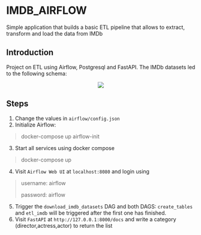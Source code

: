 # IMDB_AIRFLOW
Simple application that builds a basic ETL pipeline that allows to extract, transform and load the data from IMDb

## Introduction
Project on ETL using Airflow, Postgresql and FastAPI. The IMDb datasets led to the following schema:
<p align="center">
  <img src="./images/schema.png" />
</p>

## Steps
1. Change the values in `airflow/config.json`
2. Initialize Airflow:
> docker-compose up airflow-init
3. Start all services using docker compose
> docker-compose up 
4. Visit `Airflow Web UI` at `localhost:8080` and login using
> username: airflow
>
> password: airflow
5. Trigger the `download_imdb_datasets` DAG and both  DAGS: `create_tables` and  `etl_imdb` will be triggered after the first one has finished. 
8. Visit `FastAPI` at `http://127.0.0.1:8000/docs` and write a category (director,actress,actor) to return the list

